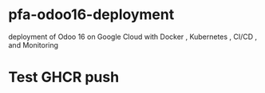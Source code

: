 # pfa-odoo16-deployment
deployment of Odoo 16 on Google Cloud with Docker , Kubernetes , CI/CD , and Monitoring
# Test GHCR push
